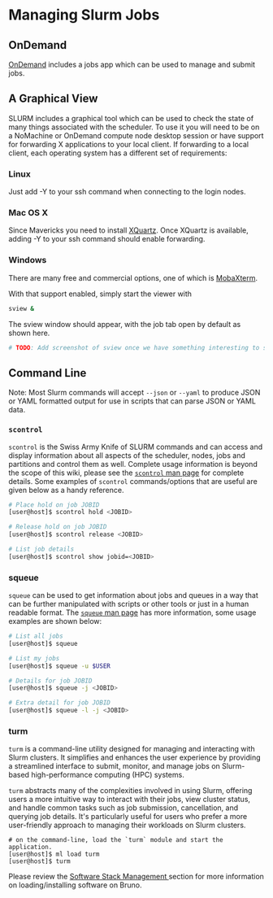 # Managing Slurm Jobs

## OnDemand

[OnDemand](/1._Getting_Started/c._Connecting_with_OnDemand) includes a jobs app which can be used
to manage and submit jobs.

## A Graphical View

SLURM includes a graphical tool which can be used to check the state of many
things associated with the scheduler. To use it you will need to be on a
NoMachine or OnDemand compute node desktop session or have support for
forwarding X applications to your local client. If forwarding to a local
client, each operating system has a different set of requirements:

### Linux

Just add -Y to your ssh command when connecting to the login nodes.

### Mac OS X

Since Mavericks you need to install
[XQuartz](http://xquartz.macosforge.org/landing/). Once XQuartz is available,
adding -Y to your ssh command should enable forwarding.

### Windows

There are many free and commercial options, one of which is
[MobaXterm](https://mobaxterm.mobatek.net/). 

 With that support enabled, simply start the viewer with

```bash
sview &
```

The sview window should appear, with the job tab open by default as shown here.
```bash
# TODO: Add screenshot of sview once we have something interesting to see.
```

## Command Line 

Note: Most Slurm commands will accept `--json` or `--yaml` to produce JSON or
YAML formatted output for use in scripts that can parse JSON or YAML data.

### `scontrol`

`scontrol` is the Swiss Army Knife of SLURM commands and can access and display
information about all aspects of the scheduler, nodes, jobs and partitions and
control them as well. Complete usage information is beyond the scope of this
wiki, please see the [`scontrol` man page](http://slurm.schedmd.com/scontrol.html)
for complete details. Some examples of `scontrol` commands/options that are
useful are given below as a handy reference.

```bash
# Place hold on job JOBID
[user@host]$ scontrol hold <JOBID>

# Release hold on job JOBID
[user@host]$ scontrol release <JOBID>

# List job details
[user@host]$ scontrol show jobid=<JOBID>

```

### squeue

`squeue` can be used to get information about jobs and queues in a way that can
be further manipulated with scripts or other tools or just in a human readable
format. The [`squeue` man page](http://slurm.schedmd.com/squeue.html) has more
information, some usage examples are shown below:

```bash
# List all jobs
[user@host]$ squeue

# List my jobs
[user@host]$ squeue -u $USER

# Details for job JOBID
[user@host]$ squeue -j <JOBID>

# Extra detail for job JOBID
[user@host]$ squeue -l -j <JOBID>

```

### turm 

`turm` is a command-line utility designed for managing and interacting with Slurm clusters. It simplifies and enhances the user experience by providing a streamlined interface to submit, monitor, and manage jobs on Slurm-based high-performance computing (HPC) systems. 

`turm` abstracts many of the complexities involved in using Slurm, offering users a more intuitive way to interact with their jobs, view cluster status, and handle common tasks such as job submission, cancellation, and querying job details. It's particularly useful for users who prefer a more user-friendly approach to managing their workloads on Slurm clusters.

```
# on the command-line, load the `turm` module and start the application.
[user@host]$ ml load turm
[user@host]$ turm
```

Please review the [ Software Stack Management ](/3._Software_Stack_Management) section for more information on loading/installing software on Bruno. 
